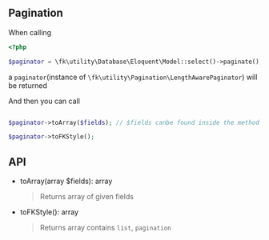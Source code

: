 Pagination
---

When calling

```php
<?php

$paginator = \fk\utility\Database\Eloquent\Model::select()->paginate();
```

a `paginator`(instance of `\fk\utility\Pagination\LengthAwarePaginator`)
will be returned

And then you can call
```php

$paginator->toArray($fields); // $fields canbe found inside the method

$paginator->toFKStyle();
```
## API

- toArray(array $fields): array
    > Returns array of given fields

- toFKStyle(): array
    > Returns array contains `list`, `pagination`
